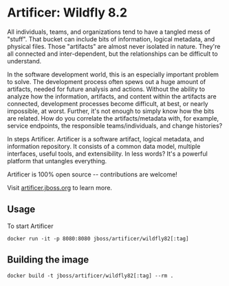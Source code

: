 Artificer: Wildfly 8.2
======================

All individuals, teams, and organizations tend to have a tangled mess of "stuff". That bucket can include bits of information, logical metadata, and physical files. Those "artifacts" are almost never isolated in nature. They're all connected and inter-dependent, but the relationships can be difficult to understand.

In the software development world, this is an especially important problem to solve. The development process often spews out a huge amount of artifacts, needed for future analysis and actions. Without the ability to analyze how the information, artifacts, and content within the artifacts are connected, development processes become difficult, at best, or nearly impossible, at worst. Further, it's not enough to simply know how the bits are related. How do you correlate the artifacts/metadata with, for example, service endpoints, the responsible teams/individuals, and change histories?

In steps Artificer. Artificer is a software artifact, logical metadata, and information repository. It consists of a common data model, multiple interfaces, useful tools, and extensibility. In less words? It's a powerful platform that untangles everything.

Artificer is 100% open source -- contributions are welcome!

Visit [artificer.jboss.org](http://artificer.jboss.org) to learn more.

## Usage

To start Artificer

    docker run -it -p 8080:8080 jboss/artificer/wildfly82[:tag]

## Building the image

    docker build -t jboss/artificer/wildfly82[:tag] --rm .
